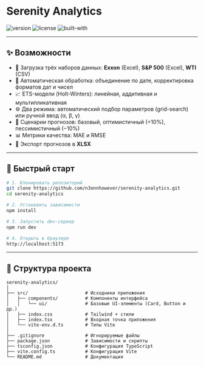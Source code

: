 # Serenity Analytics

![version](https://img.shields.io/badge/version-1.0.0-purple) 
![license](https://img.shields.io/badge/license-MIT-blue) 
![built-with](https://img.shields.io/badge/built%20with-React%20%2B%20TypeScript-%236F42C1)

---

## ✨ Возможности

- 📂 Загрузка трёх наборов данных: **Exxon** (Excel), **S&P 500** (Excel), **WTI** (CSV)  
- 🔄 Автоматическая обработка: объединение по дате, корректировка форматов дат и чисел  
- 📈 ETS-модели (Holt-Winters): линейная, аддитивная и мультипликативная  
- ⚙️ Два режима: автоматический подбор параметров (grid-search) или ручной ввод (α, β, γ)  
- 🔮 Сценарии прогнозов: базовый, оптимистичный (+10%), пессимистичный (−10%)  
- 📊 Метрики качества: MAE и RMSE  
- 💾 Экспорт прогнозов в **XLSX**  

---

## 🚀 Быстрый старт

```bash
# 1. Клонировать репозиторий
git clone https://github.com/n3onnhowever/serenity-analytics.git
cd serenity-analytics

# 2. Установить зависимости
npm install

# 3. Запустить dev-сервер
npm run dev

# 4. Открыть в браузере
http://localhost:5173
```

---

## 📂 Структура проекта

```
serenity-analytics/
│
├── src/                     # Исходники приложения
│   ├── components/          # Компоненты интерфейса
│   │   └── ui/              # Базовые UI-элементы (Card, Button и др.)
│   ├── index.css            # Tailwind + стили
│   ├── index.tsx            # Входная точка приложения
│   └── vite-env.d.ts        # Типы Vite
│
├── .gitignore               # Игнорируемые файлы
├── package.json             # Зависимости и скрипты
├── tsconfig.json            # Конфигурация TypeScript
├── vite.config.ts           # Конфигурация Vite
└── README.md                # Документация
```
